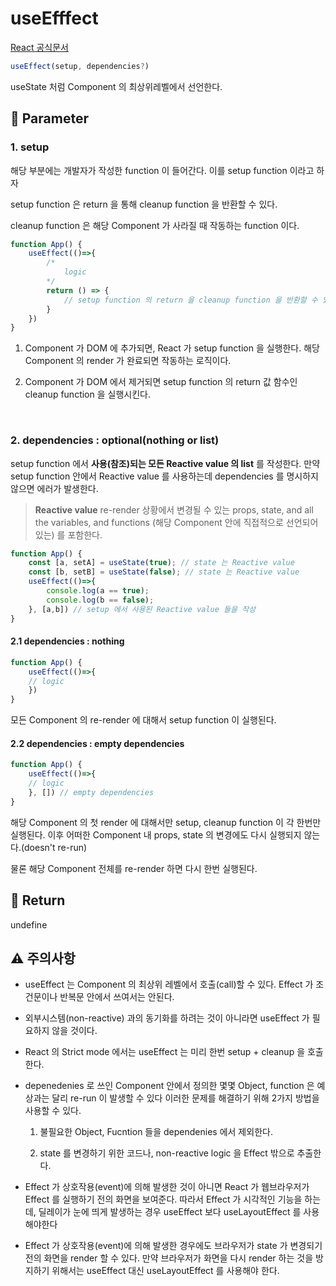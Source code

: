useEfffect  
======

[React 공식문서](https://react.dev/reference/react/useEffect)

```js
useEffect(setup, dependencies?)
```

useState 처럼 Component 의 최상위레벨에서 선언한다.

## 💬 Parameter

### 1. setup

해당 부분에는 개발자가 작성한 function 이 들어간다. 이를 setup function 이라고 하자

setup function 은 return 을 통해 cleanup function 을 반환할 수 있다.

cleanup function 은 해당 Component 가 사라질 때 작동하는 function 이다.

```js
function App() {
    useEffect(()=>{
        /* 
            logic
        */
        return () => {
            // setup function 의 return 을 cleanup function 을 반환할 수 있다.
        }
    })
}
```

1. Component 가 DOM 에 추가되면, React 가 setup function 을 실행한다. 해당 Component 의 render 가 완료되면 작동하는 로직이다.

2. Component 가 DOM 에서 제거되면 setup function 의 return 값 함수인 cleanup function 을 실행시킨다.

<br>

### 2. dependencies : optional(nothing or list)

setup function 에서 __사용(참조)되는 모든 Reactive value 의 list__ 를 작성한다.
만약 setup function 안에서 Reactive value 를 사용하는데 dependencies 를 명시하지 않으면 에러가 발생한다.


> __Reactive value__
> re-render 상황에서 변경될 수 있는 props, state, and all the variables, and functions (해당 Component 안에 직접적으로 선언되어있는) 를 포함한다.

```js
function App() {
    const [a, setA] = useState(true); // state 는 Reactive value
    const [b, setB] = useState(false); // state 는 Reactive value
    useEffect(()=>{
        console.log(a == true);
        console.log(b == false);
    }, [a,b]) // setup 에서 사용된 Reactive value 들을 작성
}

```


#### 2.1 dependencies : nothing

```js
function App() {
    useEffect(()=>{
    // logic
    })
}
```

모든 Component 의 re-render 에 대해서 setup function 이 실행된다.

#### 2.2 dependencies : empty dependencies

```js
function App() {
    useEffect(()=>{
    // logic
    }, []) // empty dependencies
}
```

해당 Component 의 첫 render 에 대해서만 setup, cleanup function 이 각 한번만 실행된다. 이후 어떠한 Component 내 props, state 의 변경에도 다시 실행되지 않는다.(doesn't re-run)

물론 해당 Component 전체를 re-render 하면 다시 한번 실행된다.


## 💬 Return 

undefine 

## ⚠ 주의사항

- useEffect 는 Component 의 최상위 레벨에서 호출(call)할 수 있다. Effect 가 조건문이나 반복문 안에서 쓰여서는 안된다.

- 외부시스템(non-reactive) 과의 동기화를 하려는 것이 아니라면 useEffect 가 필요하지 않을 것이다.

- React 의 Strict mode 에서는 useEffect 는 미리 한번 setup + cleanup 을 호출한다.

- depenedenies 로 쓰인 Component 안에서 정의한 몇몇 Object, function 은 예상과는 달리 re-run 이 발생할 수 있다 이러한 문제를 해결하기 위해 2가지 방법을 사용할 수 있다.

    1. 불필요한 Object, Fucntion 들을 dependenies 에서 제외한다.

    2. state 를 변경하기 위한 코드나, non-reactive logic 을 Effect 밖으로 추출한다.


- Effect 가 상호작용(event)에 의해 발생한 것이 아니면 React 가 웹브라우저가 Effect 를 실행하기 전의 화면을 보여준다. 따라서 Effect 가 시각적인 기능을 하는데, 딜레이가 눈에 띄게 발생하는 경우 useEffect 보다 useLayoutEffect 를 사용해야한다

- Effect 가 상호작용(event)에 의해 발생한 경우에도 브라우저가 state 가 변경되기전의 화면을 render 할 수 있다. 만약 브라우저가 화면을 다시 render 하는 것을 방지하기 위해서는 useEffect 대신 useLayoutEffect 를 사용해야 한다.
